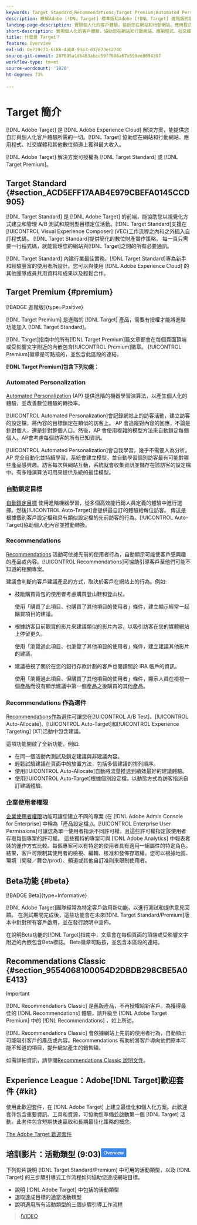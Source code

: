 ```yaml
---
keywords: Target Standard;Recommendations;Target Premium;Automated Personalization;自動鎖定目標;自動鎖定目標;權限;什麼是adobe target;
description: 瞭解Adobe [!DNL Target] 標準版和Adobe [!DNL Target] 進階版的基本概念。 [!DNL Target] 進階版包含標準產品中不提供的進階功能。
landing-page-description: 實現個人化的客戶體驗，協助您在網站和行動網站、應用程式、社交媒體和其他數位頻道上獲得最大收入。
short-description: 實現個人化的客戶體驗，協助您在網站和行動網站、應用程式、社交媒體和其他數位頻道上獲得最大收入。
title: 什麼是 Target？
feature: Overview
exl-id: 0e729c71-618b-4ab8-93a3-d37e73ec2740
source-git-commit: 207095a1db483abcc59f7806a67e559ee8694397
workflow-type: tm+mt
source-wordcount: '1020'
ht-degree: 73%

---
```


# Target 簡介

[!DNL Adobe Target] 是 [!DNL Adobe Experience Cloud] 解決方案，能提供您自訂與個人化客戶體驗所需的一切。[!DNL Target] 協助您在網站和行動網站、應用程式、社交媒體和其他數位頻道上獲得最大收入。

[!DNL Adobe Target] 解決方案可授權為 [!DNL Target Standard] 或 [!DNL Target Premium]。

## Target Standard {#section_ACD5EFF17AAB4E979CBEFA0145CCD905}

[!DNL Target Standard] 是 [!DNL Adobe Target] 的前端，能協助您以視覺化方式建立和管理 A/B 測試和規則型目標定位活動。[!DNL Target Standard]支援在[!UICONTROL Visual Experience Composer] (VEC)工作流程之內和之外插入自訂程式碼。 [!DNL Target Standard]提供簡化的數位財產實作策略。 每一頁只需要一行程式碼，就能管理您的網站與[!DNL Target]之間的所有必要通訊。

[!DNL Target Standard] 內建行業最佳實務。[!DNL Target Standard]專為新手和經驗豐富的使用者所設計。您可以與使用 [!DNL Adobe Experience Cloud] 的其他團隊成員共用資料和成果以及輕鬆合作。

## Target Premium {#premium}

[!BADGE 進階版]{type=Positive}

[!DNL Target Premium] 是進階的 [!DNL Target] 產品，需要有授權才能將進階功能加入 [!DNL Target Standard]。

[!DNL Target]指南中的所有[!DNL Target Premium]篇文章都會在每個頁面頂端或受影響文字附近的內嵌包含[!UICONTROL Premium]徽章。 [!UICONTROL Premium]徽章是可點按的，並包含此區段的連結。

**[!DNL Target Premium]包含下列功能：**

### Automated Personalization

[Automated Personalization](/help/main/c-activities/t-automated-personalization/automated-personalization.md#task_8AAF837796D74CF893CA2F88BA1491C9) (AP) 提供進階的機器學習演算法，以產生個人化的體驗，並改善數位體驗的轉換率。

[!UICONTROL Automated Personalization]會記錄網站上的訪客活動，建立訪客的設定檔，將內容的目標鎖定在類似的訪客上。 AP 會追蹤對內容的回應，不論是針對個人，還是針對整個人口。然後，AP 會使用複雜的模型方法來自動鎖定每個個人。AP會考慮每個訪客的所有已知資訊。

[!UICONTROL Automated Personalization]會自我學習，幾乎不需要人為分析。 AP 完全自動化並持續學習。系統會建立模型，並自動學習個別訪客最有可能對哪些產品感興趣。訪客每次與網站互動，系統就會收集資訊並儲存在該訪客的設定檔中。有多種演算法可用來提供系統的最佳模型。

### 自動鎖定目標

[自動鎖定目標](/help/main/c-activities/auto-target/auto-target-to-optimize.md) 使用進階機器學習，從多個高效能行銷人員定義的體驗中進行選擇。然後[!UICONTROL Auto-Target]會提供最自訂的體驗給每位訪客。 傳送是根據個別客戶設定檔和具有類似設定檔的先前訪客的行為。[!UICONTROL Auto-Target]協助個人化內容並推動轉換。

### Recommendations

[Recommendations](/help/main/c-recommendations/recommendations.md#concept_7556C8A4543942F2A77B13A29339C0C0) 活動可依據先前的使用者行為，自動顯示可能使客戶感興趣的產品或內容。[!UICONTROL Recommendations]可協助引導客戶至他們可能不知道的相關專案。

建議會判斷向客戶建議產品的方式，取決於客戶在網站上的行為。例如:

* 鼓勵購買背包的使用者考慮購買登山鞋和登山杖。

  使用「購買了此項目、也購買了其他項目的使用者」條件，建立顯示經常一起購買項目的建議。

* 根據訪客目前觀賞的影片來建議類似的影片內容，以吸引訪客在您的媒體網站上停留更久。

  使用「瀏覽過此項目、也瀏覽了其他項目的使用者」條件，建立建議其他影片的建議。

* 建議檢視了關於在您的銀行存款計劃的客戶也閱讀關於 IRA 帳戶的資訊。

  使用「瀏覽過此項目、但購買了其他項目的使用者」條件，顯示人員在檢視一個產品而沒有顯示建議中第一個產品之後購買的其他產品。

### Recommendations 作為選件

[Recommendations作為選件](/help/main/c-recommendations/recommendations-as-an-offer.md)可讓您在[!UICONTROL A/B Test]、[!UICONTROL Auto-Allocate]、[!UICONTROL Auto-Target]和[!UICONTROL Experience Targeting] (XT)活動中包含建議。

這項功能開啟了全新功能，例如:

* 在同一個活動內測試及鎖定建議與非建議內容。
* 輕鬆試驗建議在頁面中的放置方法，包括多個建議的排列順序。
* 使用[!UICONTROL Auto-Allocate]自動將流量推送到績效最好的建議體驗。
* 使用[!UICONTROL Auto-Target]根據個別設定檔，以動態方式為訪客指派自訂建議體驗。

### 企業使用者權限

[企業使用者權限](/help/main/administrating-target/c-user-management/property-channel/property-channel.md#concept_E396B16FA2024ADBA27BC056138F9838)功能可讓您建立不同的專案 (在 [!DNL Adobe Admin Console for Enterprise] 中稱為「產品設定檔」)。[!UICONTROL Enterprise User Permissions]可讓您為單一使用者指派不同許可權，且這些許可權指定該使用者存取每個專案的許可權。 這些獨特的專案可與 [!DNL Adobe Analytics] 中報表套裝的運作方式比較。每個專案可以有特定的使用者具有適用一組屬性的特定角色。結果，客戶可限制其使用者的檢視、編輯、核准和發佈存取權。您可以根據地區、環境（開發／舞台/prod）、頻道或其他自訂准則來限制使用者。

## Beta功能 {#beta}

[!BADGE Beta]{type=Informative}

[!DNL Adobe Target]團隊經常為特定客戶啟用新功能，以進行測試和提供意見回饋。 在測試期間完成後，這些功能會在未來[!DNL Target Standard/Premium]版本中針對所有客戶啟用，並在發行說明中宣佈。

在說明Beta功能的[!DNL Target]指南中，文章會在每個頁面的頂端或受影響文字附近的內嵌包含Beta標誌。 Beta徽章可點按，並包含本區段的連結。

## Recommendations Classic {#section_9554068100054D2DBDB298CBE5A0E413}

>[!IMPORTANT]
>
>[!DNL Recommendations Classic] 是舊版產品，不再授權給新客戶。為獲得最佳的 [!DNL Recommendations] 體驗，請升級至 [!DNL Adobe Target Premium] 中的 [!DNL Recommendations] ，如上所述。

[!DNL Recommendations Classic] 會依據網站上先前的使用者行為，自動顯示可能吸引客戶的產品或內容。Recommendations 有助於將客戶導向他們原本可能不知道的項目，提升網站產生的銷售額。

如需詳細資訊，請參閱[Recommendations Classic 說明文件](/help/main/assets/adobe-recommendations-classic.pdf)。

## Experience League：Adobe[!DNL Target]歡迎套件 {#kit}

使用此歡迎套件，在 [!DNL Adobe Target] 上建立最佳化和個人化方案。此歡迎套件包含重要資訊、工具和資源，可協助您準備並啟動第一個 [!DNL Target] 活動。此套件包含短期快速贏取和長期最佳化策略的概念。

[The Adobe Target 歡迎套件](https://expleague.azureedge.net/pdf/Adobe-Target-Welcome-Kit.pdf)

## 培訓影片：活動類型 (9:03)![Overview badge](/help/main/assets/overview.png)

下列影片說明 [!DNL Target Standard/Premium] 中可用的活動類型，以及 [!DNL Target] 的三步驟引導式工作流程如何協助您達成網站目標。

* 說明 [!DNL Adobe Target] 中包括的活動類型
* 選取達成目標的適當活動類型
* 說明適用所有活動類型的三個步驟引導工作流程

>[!VIDEO](https://video.tv.adobe.com/v/17386)
